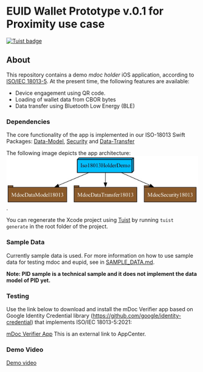 # EUID Wallet Prototype v.0.1 for Proximity use case
[![Tuist badge](https://img.shields.io/badge/Powered%20by-Tuist-blue)](https://tuist.io)

## About

This repository contains a demo *mdoc holder* iOS application, according to [ISO/IEC 18013-5](https://www.iso.org/standard/69084.html).
At the present time, the following features are available:

- Device engagement using QR code.
- Loading of wallet data from CBOR bytes
- Data transfer using Bluetooth Low Energy (BLE)

### Dependencies

The core functionality of the app is implemented in our ISO-18013 Swift Packages: [Data-Model](https://github.com/eu-digital-identity-wallet/eudi-lib-ios-iso18013-data-model.git), [Security](https://github.com/eu-digital-identity-wallet/eudi-lib-ios-iso18013-security.git) and [Data-Transfer](https://github.com/eu-digital-identity-wallet/eudi-lib-ios-iso18013-data-transfer.git)

The following image depicts the app architecture: ![Graphviz](wiki/dep_graph.jpg).

You can regenerate the Xcode project using [Tuist](https://tuist.io) by running `tuist generate` in the root folder of the project. 

### Sample Data

Currently sample data is used. For more information on how to use sample data for testing mdoc
and eupid, see in [SAMPLE_DATA.md](wiki/SAMPLE_DATA.md).

**Note: PID sample is a technical sample and it does not implement the data model of PID yet.**

### Testing

Use the link below to download and install the mDoc Verifier app based on Google Identity Credential library (https://github.com/google/identity-credential) that implements ISO/IEC 18013-5:2021:

[mDoc Verifier App](https://install.appcenter.ms/orgs/eu-digital-identity-wallet/apps/mdoc-verifier-testing/distribution_groups/mdoc%20verifier%20(testing)%20public)
  This is an external link to AppCenter.

### Demo Video

[Demo video](https://github.com/eu-digital-identity-wallet/eudi-app-ios-iso18013-holder-demo/assets/4129573/3f85499c-39c1-4b81-824b-49aa3723b642)

